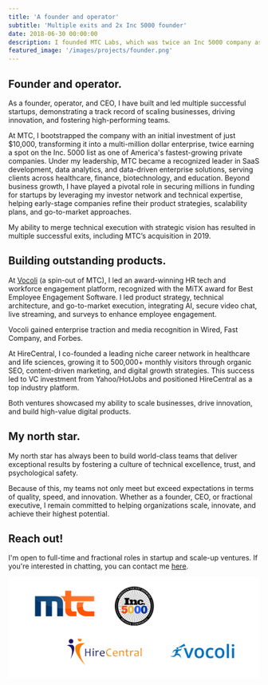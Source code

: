```yaml
---
title: 'A founder and operator'
subtitle: 'Multiple exits and 2x Inc 5000 founder'
date: 2018-06-30 00:00:00
description: I founded MTC Labs, which was twice an Inc 5000 company as one of America's fastest growing private firms, co-founded a leading niche job board and had two successful exits. My primary focus has been on enterprise SaaS with an emphasis on HR tech and healthcare.
featured_image: '/images/projects/founder.png'
---
```


## Founder and operator.

As a founder, operator, and CEO, I have built and led multiple successful startups, demonstrating a track record of scaling businesses, driving innovation, and fostering high-performing teams. 

At MTC, I bootstrapped the company with an initial investment of just $10,000, transforming it into a multi-million dollar enterprise, twice earning a spot on the Inc. 5000 list as one of America's fastest-growing private companies. Under my leadership, MTC became a recognized leader in SaaS development, data analytics, and data-driven enterprise solutions, serving clients across healthcare, finance, biotechnology, and education. Beyond business growth, I have played a pivotal role in securing millions in funding for startups by leveraging my investor network and technical expertise, helping early-stage companies refine their product strategies, scalability plans, and go-to-market approaches. 

My ability to merge technical execution with strategic vision has resulted in multiple successful exits, including MTC’s acquisition in 2019.

## Building outstanding products.

At [Vocoli](https://www.vocoli.com) (a spin-out of MTC), I led an award-winning HR tech and workforce engagement platform, recognized with the MiTX award for Best Employee Engagement Software. I led product strategy, technical architecture, and go-to-market execution, integrating AI, secure video chat, live streaming, and surveys to enhance employee engagement. 

Vocoli gained enterprise traction and media recognition in Wired, Fast Company, and Forbes.

At HireCentral, I co-founded a leading niche career network in healthcare and life sciences, growing it to 500,000+ monthly visitors through organic SEO, content-driven marketing, and digital growth strategies. This success led to VC investment from Yahoo/HotJobs and positioned HireCentral as a top industry platform. 

Both ventures showcased my ability to scale businesses, drive innovation, and build high-value digital products.

## My north star.

My north star has always been to build world-class teams that deliver exceptional results by fostering a culture of technical excellence, trust, and psychological safety. 

Because of this, my teams not only meet but exceed expectations in terms of quality, speed, and innovation. Whether as a founder, CEO, or fractional executive, I remain committed to helping organizations scale, innovate, and achieve their highest potential.

## Reach out!

I'm open to full-time and fractional roles in startup and scale-up ventures. If you're interested in chatting, you can contact me [here](/contact).

![](/images/projects/founder.png)
